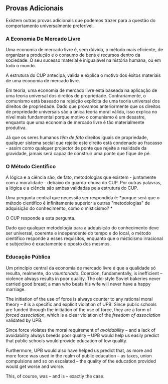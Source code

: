 ## Provas Adicionais

Existem outras provas adicionais que podemos trazer para a questão do comportamento universalmente preferível.

### A Economia De Mercado Livre

Uma economia de mercado livre é, sem dúvida, o método mais eficiente, de organizar a produção e o consumo de bens e recursos dentro da sociedade. O seu sucesso material é inigualável na história humana, ou em todo o mundo.

A estrutura do CUP antecipa, valida e explica o motivo dos êxitos materiais de uma economia de mercado livre.

Em teoria, uma economia de mercado livre está baseada na aplicação de uma teoria universal dos direitos de propriedade. Contrariamente, o comunismo está baseado na rejeição explícita de uma teoria universal dos direitos de propriedade. Dado que provamos anteriormente que os direitos de propriedade universais são a única teoria moral válida, isso explica no nível mais fundamental porque motivo o comunismo é um desastre, enquanto que uma economia de mercado livre é tão materialmente produtiva.

Já que os seres humanos *têm de fato* direitos iguais de propriedade, qualquer sistema social que rejeite este direito está condenado ao fracasso - assim como qualquer projector de ponte que rejeite a realidade da gravidade, jamais será capaz de construir uma ponte que fique de pé.

### O Método Científico

A lógica e a ciência são, de fato, metodologias que existem - juntamente com a moralidade - debaixo do guarda-chuva do CUP. Por outras palavras, a lógica e a ciência são ambas validadas pela estrutura do CUP.

Uma pergunta central que necessita ser respondida é: *porque será que o método científico é infinitamente superior a outras "metodologias" de adquisição do conhecimento, como o misticismo? *

O CUP responde a esta pergunta.

Dado que qualquer metodologia para a adquisição do conhecimento deve ser universal, coerente e independente do tempo e do local, o método científico responde a esses requisitos, enquanto que o misticismo irracional e subjectivo é exactamente o oposto dos mesmos.

### Educação Pública

Um princípio central da economia de mercado livre é que a qualidade só resulta, realmente, do *voluntariado*. Coercion, fundamentally, is inefficient – violence always results in poor quality. The old-style Soviet bakeries never carried good bread; a man who beats his wife will never have a happy marriage.

The initiation of the use of force is always counter to any rational moral theory – it is a specific and explicit violation of UPB. Since public schools are funded through the initiation of the use of force, they are a form of *forced association*, which is a clear violation of the *freedom of association* validated by UPB.

Since force violates the moral requirement of *avoidability* – and a lack of avoidability always breeds poor quality – UPB would help us easily predict that public schools would provide education of low quality.

Furthermore, UPB would also have helped us predict that, as more and more force was used in the realm of public education – as taxes, union compulsions and so on escalated – the quality of the education provided would get worse and worse.

This, of course, was – and is – exactly the case.